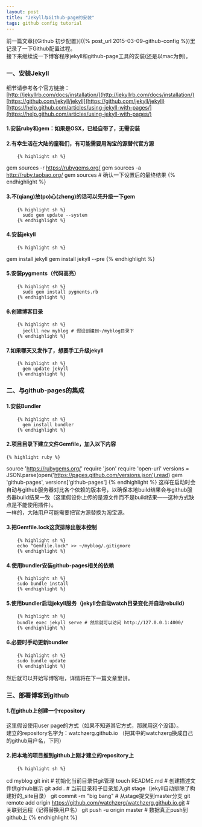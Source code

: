 ```yaml
---
layout: post
title: "Jekyll与Github-page的安装"
tags: github config tutorial
---
```


前一篇文章[《Github 初步配置》]({% post_url 2015-03-09-github-config %})里记录了一下Github配置过程。  
接下来继续说一下博客程序jekyll和github-page工具的安装(还是以mac为例)。

### 一、安装Jekyll
细节请参考各个官方链接：  
[http://jekyllrb.com/docs/installation/](http://jekyllrb.com/docs/installation/)  
[https://github.com/jekyll/jekyll](https://github.com/jekyll/jekyll)  
[https://help.github.com/articles/using-jekyll-with-pages/](https://help.github.com/articles/using-jekyll-with-pages/)  

#### 1.安装ruby和gem：如果是OSX，已经自带了，无需安装

#### 2.有幸生活在大陆的童鞋们，有可能需要用淘宝的源替代官方源
		{% highlight sh %}
gem sources -r https://rubygems.org/
gem sources -a http://ruby.taobao.org/
gem sources # 确认一下设置后的最终结果
		{% endhighlight %}
#### 3.不(qiang)放(po)心(zheng)的话可以先升级一下gem
        {% highlight sh %}
          sudo gem update --system
        {% endhighlight %}
#### 4.安装jekyll
		{% highlight sh %}
gem install jekyll
gem install jekyll --pre
		{% endhighlight %}
#### 5.安装pygments（代码高亮）
        {% highlight sh %}
          sudo gem install pygments.rb
        {% endhighlight %}
#### 6.创建博客目录
        {% highlight sh %}
          jeclll new myblog # 假设创建到~/myblog目录下
        {% endhighlight %}
#### 7.如果哪天又发作了，想要手工升级jekyll
        {% highlight sh %}
          gem update jekyll
        {% endhighlight %}

### 二、与github-pages的集成

#### 1.安装Bundler
        {% highlight sh %}
          gem install bundler
        {% endhighlight %}
#### 2.项目目录下建立文件Gemfile，加入以下内容
	{% highlight ruby %}
source 'https://rubygems.org/'
require 'json'
require 'open-uri'
versions = JSON.parse(open('https://pages.github.com/versions.json').read)
gem 'github-pages', versions['github-pages']
	{% endhighlight %}
这样在启动时会自动与github服务器对比各个依赖的版本号，以确保本地build结果会与github服务器build结果一致（这里假设你上传的是源文件而不是build结果——这种方式缺点是不能使用插件）。  
一样的，大陆用户可能需要把官方源替换为淘宝源。

#### 3.把Gemfile.lock这货排除出版本控制
        {% highlight sh %}
		echo "Gemfile.lock" >> ~/myblog/.gitignore
        {% endhighlight %}
#### 4.使用bundler安装github-pages相关的依赖
        {% highlight sh %}
		sudo bundle install
        {% endhighlight %}
#### 5.使用bundler启动jekyll服务（jekyll会自动watch目录变化并自动rebuild）
        {% highlight sh %}
		bundle exec jekyll serve # 然后就可以访问 http://127.0.0.1:4000/
        {% endhighlight %}
#### 6.必要时手动更新bundler
        {% highlight sh %}
		sudo bundle update
        {% endhighlight %}

然后就可以开始写博客啦，详情将在下一篇文章里讲。  

### 三、部署博客到github

#### 1.在github上创建一个repository  
这里假设使用user page的方式（如果不知道其它方式，那就用这个没错）。  
建立的repository名字为：watchzerg.github.io （把其中的watchzerg换成自己的github用户名，下同）

#### 2.把本地的项目推到github上刚才建立的repository上
        {% highlight sh %}
cd myblog
git init # 初始化当前目录供git管理
touch README.md # 创建描述文件供github展示
git add . # 当前目录和子目录加入git stage（jekyll自动排除了构建好的_site目录）
git commit -m "big bang" # 从stage提交到master分支
git remote add origin https://github.com/watchzerg/watchzerg.github.io.git # 关联到远程（记得替换用户名）
git push -u origin master # 数据真正push到github上
        {% endhighlight %}










